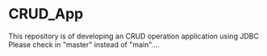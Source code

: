 # CRUD_App
This repository is of developing an CRUD operation application using JDBC
Please check in "master" instead of "main"....
